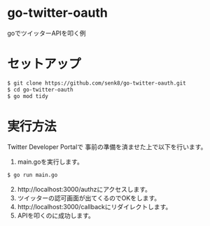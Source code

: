 # go-twitter-oauth

goでツイッターAPIを叩く例

# セットアップ

```bash
$ git clone https://github.com/senk8/go-twitter-oauth.git
$ cd go-twitter-oauth
$ go mod tidy
```

# 実行方法

Twitter Developer Portalで 事前の準備を済ませた上で以下を行います。

1. main.goを実行します。

```bash
$ go run main.go
```

2. http://localhost:3000/authzにアクセスします。
3. ツイッターの認可画面が出てくるのでOKをします。
4. http://localhost:3000/callbackにリダイレクトします。
5. APIを叩くのに成功します。

